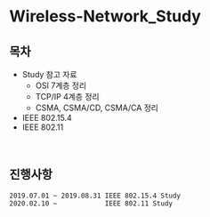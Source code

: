 # Wireless-Network_Study



## 목차

- Study 참고 자료
  - OSI 7계층 정리
  - TCP/IP 4계층 정리
  - CSMA, CSMA/CD, CSMA/CA 정리
- IEEE 802.15.4
- IEEE 802.11 

</br>



## 진행사항

```
2019.07.01 ~ 2019.08.31 IEEE 802.15.4 Study
2020.02.10 ~            IEEE 802.11 Study
```





